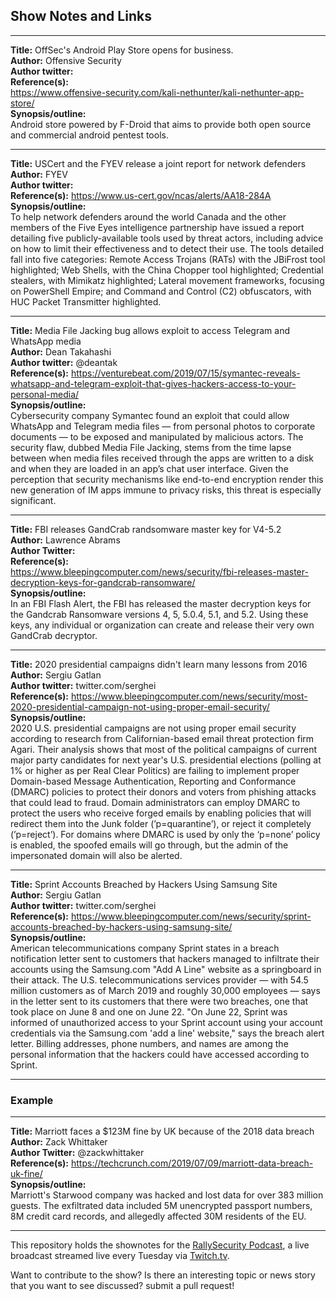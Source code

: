 ## Show Notes and Links

-----

**Title:** OffSec's Android Play Store opens for business.  
**Author:** Offensive Security  
**Author twitter:**   
**Reference(s):**  
https://www.offensive-security.com/kali-nethunter/kali-nethunter-app-store/  
**Synopsis/outline:**  
Android store powered by F-Droid that aims to provide both open source and commercial android pentest tools. 

-----

**Title:** USCert and the FYEV release a joint report for network defenders  
**Author:** FYEV  
**Author twitter:**  
**Reference(s):** https://www.us-cert.gov/ncas/alerts/AA18-284A  
**Synopsis/outline:**  
To help network defenders around the world Canada and the other members of the Five Eyes intelligence partnership have issued a report detailing five publicly-available tools used by threat actors, including advice on how to limit their effectiveness and to detect their use. The tools detailed fall into five categories: Remote Access Trojans (RATs) with the JBiFrost tool highlighted; Web Shells, with the China Chopper tool highlighted;  Credential stealers, with Mimikatz highlighted;  Lateral movement frameworks, focusing on PowerShell Empire; and Command and Control (C2) obfuscators, with HUC Packet Transmitter highlighted.

-----

**Title:** Media File Jacking bug allows exploit to access Telegram and WhatsApp media  
**Author:** Dean Takahashi  
**Author twitter:** @deantak  
**Reference(s):** https://venturebeat.com/2019/07/15/symantec-reveals-whatsapp-and-telegram-exploit-that-gives-hackers-access-to-your-personal-media/  
**Synopsis/outline:**  
Cybersecurity company Symantec found an exploit that could allow WhatsApp and Telegram media files — from personal photos to corporate documents — to be exposed and manipulated by malicious actors. The security flaw, dubbed Media File Jacking, stems from the time lapse between when media files received through the apps are written to a disk and when they are loaded in an app’s chat user interface. Given the perception that security mechanisms like end-to-end encryption render this new generation of IM apps immune to privacy risks, this threat is especially significant.

-----

**Title:** FBI releases GandCrab randsomware master key for V4-5.2  
**Author:** Lawrence Abrams  
**Author Twitter:**   
**Reference(s):**   
https://www.bleepingcomputer.com/news/security/fbi-releases-master-decryption-keys-for-gandcrab-ransomware/  
**Synopsis/outline:**  
In an FBI Flash Alert, the FBI has released the master decryption keys for the Gandcrab Ransomware versions 4, 5, 5.0.4, 5.1, and 5.2. Using these keys, any individual or organization can create and release their very own GandCrab decryptor.

-----

**Title:** 2020 presidential campaigns didn't learn many lessons from 2016  
**Author:** Sergiu Gatlan  
**Author twitter:**  twitter.com/serghei  
**Reference(s):** https://www.bleepingcomputer.com/news/security/most-2020-presidential-campaign-not-using-proper-email-security/  
**Synopsis/outline:**  
2020 U.S. presidential campaigns are not using proper email security according to research from Californian-based email threat protection firm Agari. Their analysis shows that most of the political campaigns of current major party candidates for next year's U.S. presidential elections (polling at 1% or higher as per Real Clear Politics) are failing to implement proper Domain-based Message Authentication, Reporting and Conformance (DMARC) policies to protect their donors and voters from phishing attacks that could lead to fraud. Domain administrators can employ DMARC to protect the users who receive forged emails by enabling policies that will redirect them into the Junk folder (’p=quarantine’), or reject it completely (’p=reject’). For domains where DMARC is used by only the ‘p=none’ policy is enabled, the spoofed emails will go through, but the admin of the impersonated domain will also be alerted.

-----

**Title:** Sprint Accounts Breached by Hackers Using Samsung Site  
**Author:** Sergiu Gatlan  
**Author twitter:**  twitter.com/serghei  
**Reference(s):** https://www.bleepingcomputer.com/news/security/sprint-accounts-breached-by-hackers-using-samsung-site/  
**Synopsis/outline:**  
American telecommunications company Sprint states in a breach notification letter sent to customers that hackers managed to infiltrate their accounts using the Samsung.com "Add A Line" website as a springboard in their attack. The U.S. telecommunications services provider — with 54.5 million customers as of March 2019 and roughly 30,000 employees — says in the letter sent to its customers that there were two breaches, one that took place on June 8 and one on June 22. "On June 22, Sprint was informed of unauthorized access to your Sprint account using your account credentials via the Samsung.com 'add a line' website," says the breach alert letter. Billing addresses, phone numbers, and names are among the personal information that the hackers could have accessed according to Sprint.  

-----

### Example

-----

**Title:** Marriott faces a $123M fine by UK because of the 2018 data breach  
**Author:** Zack Whittaker  
**Author Twitter:** @zackwhittaker  
**Reference(s):** https://techcrunch.com/2019/07/09/marriott-data-breach-uk-fine/  
**Synopsis/outline:**  
Marriott's Starwood company was hacked and lost data for over 383 million guests. The exfiltrated data included 5M unencrypted passport numbers, 8M credit card records, and allegedly affected 30M residents of the EU.



-----

This repository holds the shownotes for the [RallySecurity Podcast](https://rallysecurity.com), a live broadcast streamed live every Tuesday via [Twitch.tv](https://twitch.tv/rallysecurity).

Want to contribute to the show? Is there an interesting topic or news  story that you want to see discussed? submit a pull request!